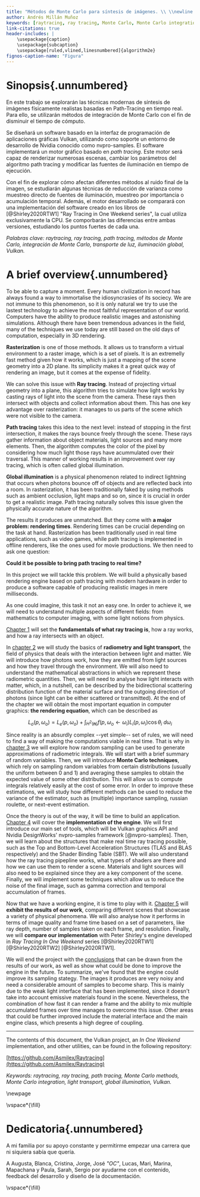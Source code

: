 ```yaml
---
title: "Métodos de Monte Carlo para síntesis de imágenes. \\ \\newline \\Large Análisis teórico e implementaciones basadas en path tracing acelerado por hardware"
author: Andrés Millán Muñoz
keywords: [raytracing, ray tracing, Monte Carlo, Monte Carlo integration, radiometry, path tracing, Vulkan]
link-citations: true
header-includes: |
    \usepackage{caption}
    \usepackage{subcaption}
    \usepackage[ruled,vlined,linesnumbered]{algorithm2e}
fignos-caption-name: "Figura"
---
```


# Sinopsis{.unnumbered}

En este trabajo se explorarán las técnicas modernas de síntesis de imágenes físicamente realistas basadas en Path-Tracing en tiempo real. Para ello, se utilizarán métodos de integración de Monte Carlo con el fin de disminuir el tiempo de cómputo.

Se diseñará un software basado en la interfaz de programación de aplicaciones gráficas Vulkan, utilizando como soporte un entorno de desarrollo de Nvidia conocido como nvpro-samples. El software implementará un motor gráfico basado en *path tracing*. Este motor será capaz de renderizar numerosas escenas, cambiar los parámetros del algoritmo path tracing y modificar las fuentes de iluminación en tiempo de ejecución.

Con el fin de explorar cómo afectan diferentes métodos al ruido final de la imagen, se estudiarán algunas técnicas de reducción de varianza como muestreo directo de fuentes de iluminación, muestreo por importancia o acumulación temporal. Además, el motor desarrollado se comparará con una implementación del software creado en los libros de [@Shirley2020RTW1] "Ray Tracing in One Weekend series", la cual utiliza exclusivamente la CPU. Se comporbarán las diferencias entre ambas versiones, estudiando los puntos fuertes de cada una.

*Palabras clave: raytracing, ray tracing, path tracing, métodos de Monte Carlo, integración de Monte Carlo, transporte de luz, iluminación global, Vulkan.*


# A brief overview{.unnumbered}

<!-- LTeX: language=en -->

To be able to capture a moment. Every human civilization in record has always found a way to immortalise the idiosyncrasies of its sociecy. We are not immune to this phenomenon, so it is only natural we try to use the lastest technology to achieve the most faithful representation of our world. Computers have the ability to produce realistic images and astonishing simulations. Although there have been tremendous advances in the field, many of the techniques we use today are still based on the old days of computation, especially in 3D rendering.

**Rasterization** is one of those methods. It allows us to transform a virtual environment to a raster image, which is a set of pixels. It is an extremelly fast method given how it works, which is just a mapping of the scene geometry into a 2D plane. Its simplicity makes it a great quick way of rendering an image, but it comes at the expense of fidelity.

We can solve this issue with **Ray tracing**. Instead of projecting virtual geometry into a plane, this algorithm tries to simulate how light works by casting rays of light into the scene from the camera. These rays then intersect with objects and collect information about them. This has one key advantage over rasterization: it manages to us parts of the scene which were not visible to the camera.

**Path tracing** takes this idea to the next level: instead of stopping in the first intersection, it makes the rays bounce freely through the scene. These rays gather information about object materials, light sources and many more elements. Then, the algorithm computes the color of the pixel by considering how much light those rays have acummulated over their traversal. This manner of working results in an improvement over ray tracing, which is often called global illumination.

**Global illumination** is a physical phenomenon related to indirect lightning that occurs when photons bounce off of objects and are reflected back into a room. In rasterization, it has been traditionally faked by using methods such as ambient occlusion, light maps and so on, since it is crucial in order to get a realistic image. Path tracing naturally solves this issue given the physically accurate nature of the algorithm.

The results it produces are unmatched. But they come with **a major problem: rendering times**. Rendering times can be crucial depending on the task at hand. Rasterization has been traditionally used in real time applications, such as video games, while path tracing is implemented in offline renderers, like the ones used for movie productions. We then need to ask one question:

**Could it be possible to bring path tracing to real time?**

In this project we will tackle this problem. We will build a physically based rendering engine based on path tracing with modern hardware in order to produce a software capable of producing realistic images in mere milliseconds.

As one could imagine, this task it not an easy one. In order to achieve it, we will need to understand multiple aspects of different fields: from mathematics to computer imaging, with some light notions from physics.

[Chapter 1](#las-bases) will set the **fundamentals of what ray tracing is**, how a ray works, and how a ray intersects with an object.

In [chapter 2](#transporte-de-luz) we will study the basics of **radiometry and light transport**, the field of physics that deals with the interaction between light and matter. We will introduce how photons work, how they are emitted from light sources and how they travel through the environment. We will also need to understand the mathematical abstractions in which we represent these radiometric quantities. Then, we will need to analyse how light interacts with matter, which, in a nutshell, can be described by the bidirectional scattering distribution function of the material surface and the outgoing direction of photons (since light can be either scattered or transmitted). At the end of the chapter we will obtain the most important equation in computer graphics: **the rendering equation**, which can be described as

$$
L_o(p, \omega_o) = L_e(p, \omega_o) + \int_{H^2(\mathbf{n})}{f(p, \omega_o \leftarrow \omega_i) L_i(p, \omega_i) \cos\theta_i\ d\omega_i}
$$

Since reality is an absurdly complex --yet simple-- set of rules, we will need to find a way of making the computations viable in real time. That is why in [chapter 3](#métodos-de-monte-carlo) we will explore how random sampling can be used to generate approximations of radiometric integrals. We will start with a brief summary of random variables. Then, we will introduce **Monte Carlo techniques**, which rely on sampling random variables from certain distributions (usually the uniform between 0 and 1) and averaging these samples to obtain the expected value of some other distribution. This will allow us to compute integrals relatively easily at the cost of some error. In order to improve these estimations, we will study how different methods can be used to reduce the variance of the estimator, such as (multiple) importance sampling, russian roulette, or next-event estimation.

Once the theory is out of the way, it will be time to build an application. [Chapter 4](#construyamos-un-path-tracer) will cover the **implementation of the engine**. We will first introduce our main set of tools, which will be Vulkan graphics API and Nvidia DesignWorks' nvpro-samples framework [@nvpro-samples]. Then, we will learn about the structures that make real time ray tracing possible, such as the Top and Bottom-Level Acceleration Structures (TLAS and BLAS respectively) and the Shader Binding Table (SBT). We will also understand how the ray tracing pipepline works, what types of shaders are there and how we can use them to render a scene. Materials and light sources will also need to be explained since they are a key component of the scene. Finally, we will implement some techniques which allow us to reduce the noise of the final image, such as gamma correction and temporal accumulation of frames.

Now that we have a working engine, it is time to play with it. [Chapter 5](#análisis-de-rendimiento) will **exhibit the results of our work**, comparing different scenes that showcase a variety of physical phenomena. We will also analyse how it performs in terms of image quality and frame time based on a set of parameters, like ray depth, number of samples taken on each frame, and resolution. Finally, we will **compare our implementation** with Peter Shirley's engine developed in *Ray Tracing In One Weekend* series [@Shirley2020RTW1] [@Shirley2020RTW2] [@Shirley2020RTW1].

We will end the project with the [conclusions](#conclusiones) that can be drawn from the results of our work, as well as show what could be done to improve the engine in the future. To summarize, we've found that the engine could improve its sampling stategy. The images it produces are very noisy and need a considerable amount of samples to become sharp. This is mainly due to the weak light interface that has been implemented, since it doesn't take into account emissive materials found in the scene. Nevertheless, the combination of how fast it can render a frame and the ability to mix multiple accumulated frames over time manages to overcome this issue. Other areas that could be further improved include the material interface and the main engine class, which presents a high degree of coupling.

<hr>

The contents of this document, the Vulkan project, an *In One Weekend* implementation, and other utilities, can be found in the following repository:

[https://github.com/Asmilex/Raytracing](https://github.com/Asmilex/Raytracing)

*Keywords: raytracing, ray tracing, path tracing, Monte Carlo methods, Monte Carlo integration, light transport, global illumination, Vulkan.*

\newpage

\vspace*{\fill}

# Dedicatoria{.unnumbered}

A mi familia por su apoyo constante y permitirme empezar una carrera que ni siquiera sabía que quería.

A Augusta, Blanca, Cristina, Jorge, José *"OC"*, Lucas, Mari, Marina, Mapachana y Paula, Sarah, Sergio por ayudarme con el contenido, feedback del desarrollo y diseño de la documentación.

\vspace*{\fill}
